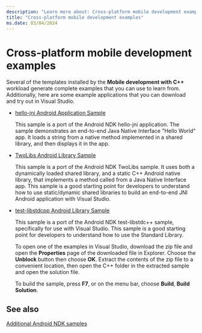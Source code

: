 ```yaml
---
description: "Learn more about: Cross-platform mobile development examples"
title: "Cross-platform mobile development examples"
ms.date: 03/04/2024
---
```

# Cross-platform mobile development examples

Several of the templates installed by the **Mobile development with C++** workload generate complete examples that you can use to learn from. Additionally, here are some example applications that you can download and try out in Visual Studio.

- [hello-jni Android Application Sample](https://github.com/android/ndk-samples/tree/master/hello-jni)

   This sample is a port of the Android NDK hello-jni application. The sample demonstrates an end-to-end Java Native Interface "Hello World" app. It loads a string from a native method implemented in a shared library, and then displays it in the app.

- [TwoLibs Android Library Sample](https://github.com/microsoftarchive/msdn-code-gallery-community-s-z/tree/master/TwoLibs%20Android%20Library%20Sample)

   This sample is a port of the Android NDK TwoLibs sample. It uses both a dynamically loaded shared library, and a static C++ Android native library, that implements a method called from a Java Native Interface app. This sample is a good starting point for developers to understand how to use static/dynamic shared libraries to build an end-to-end JNI Android application with Visual Studio.

- [test-libstdcpp Android Library Sample](https://github.com/microsoftarchive/msdn-code-gallery-community-s-z/tree/master/test-libstdcpp%20Android%20Library%20Sample)

   This sample is a port of the Android NDK test-libstdc++ sample, specifically for use with Visual Studio. This sample is a good starting point for developers to understand how to use the Standard Library.

  To open one of the examples in Visual Studio, download the zip file and open the **Properties** page of the downloaded file in Explorer. Choose the **Unblock** button then choose **OK**. Extract the contents of the zip file to a convenient location, then open the C++ folder in the extracted sample and open the solution file.

  To build the sample, press **F7**, or on the menu bar, choose **Build**, **Build Solution**.

## See also

[Additional Android NDK samples](https://github.com/android/ndk-samples/tree/master/)

